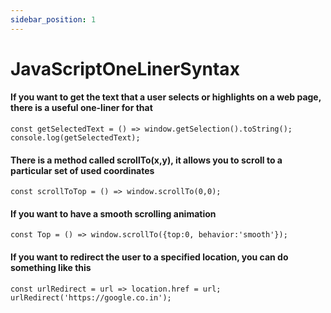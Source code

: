 ```yaml
---
sidebar_position: 1
---
```


# JavaScriptOneLinerSyntax

#### If you want to get the text that a user selects or highlights on a web page, there is a useful one-liner for that

```
const getSelectedText = () => window.getSelection().toString();
console.log(getSelectedText);
```

#### There is a method called scrollTo(x,y), it allows you to scroll to a particular set of used coordinates

```
const scrollToTop = () => window.scrollTo(0,0);

```

#### If you want to have a smooth scrolling animation

```
const Top = () => window.scrollTo({top:0, behavior:'smooth'});

```

#### If you want to redirect the user to a specified location, you can do something like this

```
const urlRedirect = url => location.href = url;
urlRedirect('https://google.co.in');

```
